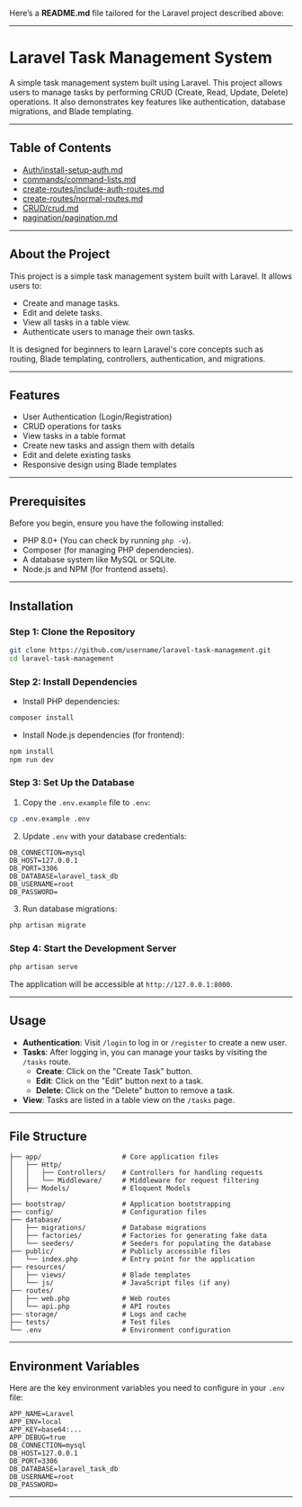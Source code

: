 Here’s a **README.md** file tailored for the Laravel project described above:

---

# Laravel Task Management System

A simple task management system built using Laravel. This project allows users to manage tasks by performing CRUD (Create, Read, Update, Delete) operations. It also demonstrates key features like authentication, database migrations, and Blade templating.

---

## Table of Contents
- [Auth/install-setup-auth.md](Auth/install-setup-auth.md)
- [commands/command-lists.md](commands/command-lists.md)
- [create-routes/include-auth-routes.md](create-routes/include-auth-routes.md)
- [create-routes/normal-routes.md](create-routes/normal-routes.md)
- [CRUD/crud.md](CRUD/crud.md)
- [pagination/pagination.md](pagination/pagination.md)

---

## About the Project
This project is a simple task management system built with Laravel. It allows users to:
- Create and manage tasks.
- Edit and delete tasks.
- View all tasks in a table view.
- Authenticate users to manage their own tasks.

It is designed for beginners to learn Laravel's core concepts such as routing, Blade templating, controllers, authentication, and migrations.

---

## Features
- User Authentication (Login/Registration)
- CRUD operations for tasks
- View tasks in a table format
- Create new tasks and assign them with details
- Edit and delete existing tasks
- Responsive design using Blade templates

---

## Prerequisites
Before you begin, ensure you have the following installed:
- PHP 8.0+ (You can check by running `php -v`).
- Composer (for managing PHP dependencies).
- A database system like MySQL or SQLite.
- Node.js and NPM (for frontend assets).

---

## Installation

### Step 1: Clone the Repository
```bash
git clone https://github.com/username/laravel-task-management.git
cd laravel-task-management
```

### Step 2: Install Dependencies
- Install PHP dependencies:
```bash
composer install
```
- Install Node.js dependencies (for frontend):
```bash
npm install
npm run dev
```

### Step 3: Set Up the Database
1. Copy the `.env.example` file to `.env`:
```bash
cp .env.example .env
```
2. Update `.env` with your database credentials:
```env
DB_CONNECTION=mysql
DB_HOST=127.0.0.1
DB_PORT=3306
DB_DATABASE=laravel_task_db
DB_USERNAME=root
DB_PASSWORD=
```

3. Run database migrations:
```bash
php artisan migrate
```

### Step 4: Start the Development Server
```bash
php artisan serve
```
The application will be accessible at `http://127.0.0.1:8000`.

---

## Usage
- **Authentication**: Visit `/login` to log in or `/register` to create a new user.
- **Tasks**: After logging in, you can manage your tasks by visiting the `/tasks` route.
  - **Create**: Click on the "Create Task" button.
  - **Edit**: Click on the "Edit" button next to a task.
  - **Delete**: Click on the "Delete" button to remove a task.
- **View**: Tasks are listed in a table view on the `/tasks` page.

---

## File Structure

```
├── app/                    # Core application files
│   ├── Http/
│   │   ├── Controllers/    # Controllers for handling requests
│   │   └── Middleware/     # Middleware for request filtering
│   ├── Models/             # Eloquent Models
│
├── bootstrap/              # Application bootstrapping
├── config/                 # Configuration files
├── database/
│   ├── migrations/         # Database migrations
│   ├── factories/          # Factories for generating fake data
│   └── seeders/            # Seeders for populating the database
├── public/                 # Publicly accessible files
│   └── index.php           # Entry point for the application
├── resources/
│   ├── views/              # Blade templates
│   └── js/                 # JavaScript files (if any)
├── routes/
│   ├── web.php             # Web routes
│   └── api.php             # API routes
├── storage/                # Logs and cache
├── tests/                  # Test files
└── .env                    # Environment configuration
```

---

## Environment Variables

Here are the key environment variables you need to configure in your `.env` file:

```env
APP_NAME=Laravel
APP_ENV=local
APP_KEY=base64:...
APP_DEBUG=true
DB_CONNECTION=mysql
DB_HOST=127.0.0.1
DB_PORT=3306
DB_DATABASE=laravel_task_db
DB_USERNAME=root
DB_PASSWORD=
```

---


